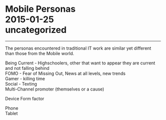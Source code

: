 # Mobile Personas<br>2015-01-25<br>uncategorized<br>
---
The personas encountered in traditional IT work are similar yet different than those from the Mobile world.  
  
Being Current - Highschoolers, other that want to appear they are current and not falling behind  
FOMO - Fear of Missing Out, News at all levels, new trends  
Gamer - killing time  
Social - Texting  
Multi-Channel promoter (themselves or a cause)  
  
  
  
Device Form factor  
  
Phone  
Tablet
